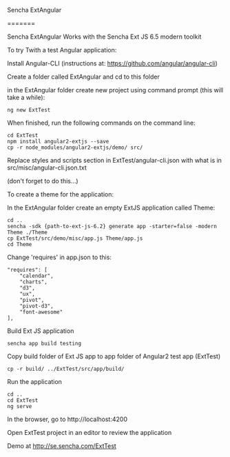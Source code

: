Sencha ExtAngular

=======

Sencha ExtAngular Works with the Sencha Ext JS 6.5 modern toolkit

To try Twith a test Angular application:

Install Angular-CLI  (instructions at: https://github.com/angular/angular-cli)

Create a folder called ExtAngular and cd to this folder

in the ExtAngular folder
	create new project using command prompt (this will take a while):

	ng new ExtTest

When finished, run the following commands on the command line:

	cd ExtTest
	npm install angular2-extjs --save
	cp -r node_modules/angular2-extjs/demo/ src/

Replace styles and scripts section in ExtTest/angular-cli.json 
with what is in src/misc/angular-cli.json.txt

(don't forget to do this...)

To create a theme for the application:

In the ExtAngular folder create an empty ExtJS application called Theme:

	cd ..
	sencha -sdk {path-to-ext-js-6.2} generate app -starter=false -modern Theme ./Theme
	cp ExtTest/src/demo/misc/app.js Theme/app.js
	cd Theme

Change 'requires' in app.json to this:

	"requires": [
		"calendar",
		"charts",
		"d3",
		"ux",
		"pivot",
		"pivot-d3",
		"font-awesome"
	],

Build Ext JS application

	sencha app build testing

Copy build folder of Ext JS app to app folder of Angular2 test app (ExtTest)

	cp -r build/ ../ExtTest/src/app/build/

Run the application

	cd ..
	cd ExtTest
	ng serve

In the browser, go to http://localhost:4200

Open ExtTest project in an editor to review the application

Demo at http://se.sencha.com/ExtTest
